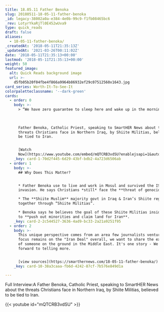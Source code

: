 ```yaml
---
title: 18.05.11 Father Benoka
slug: 20180511-18-05-11-father-benoka
_id: legacy-38002a0a-e384-4e0b-99c9-f1fb08465bc6
_rev: LotyrYkaRjTl0E452wUva9
type: quick_reads
draft: false
aliases:
  - 18-05-11-father-benoka/
_createdAt: '2018-05-11T21:35:13Z'
_updatedAt: '2021-03-26T00:11:02Z'
date: '2018-05-11T21:35:13+00:00'
lastmod: '2018-05-11T21:35:13+00:00'
weight: 50
featured_image:
  alt: Quick Reads background image
  url: >-
    d5fb05b20f04fbe4f866a9964b86932ef29c07512560x1643.jpg
card_series: Worth-It-To-See-It
colorpaletteclassname: '--dark-green'
cards:
  - order: 0
    body: >-
      > “We have zero guarantee to sleep here and wake up in the morning.”  
        
        
        
      Father Benoka, Catholic Priest, speaking to SmartHER News about the
      threats Christians face in Northern Iraq, by Shiite Militias, believed to
      be tied to Iran.


      [Watch
      Now](https://www.youtube.com/embed/mQTCRB3vdSU?enablejsapi=1&autoplay=1&rel=0)
    _key: card-1-70d2f445-6d29-43bf-bdb2-4a723d6506ab
  - order: 1
    body: >-
      ## Why Does This Matter?


      * Father Benoka use to live and work in Mosul and survived the ISIS
      invasion. He says Christians *still* face the **threat of genocide**.

      * The **Shiite Muslim** majority govt in Iraq & Iran’s Shiite regime work
      together through “Shiite Militias”.

      * Benoka says he believes the goal of these Shiite Militias inside Iraq is
      to **push out minorities and claim land for Iran**.
    _key: card-2-2c544527-3636-4ad9-bc33-2a21a9251f95
  - order: 2
    body: >-
      This unique perspective comes from an area few journalists venture. As
      focus remains on the "Iran Deal" overall, we want to share the experience
      of someone on the ground in the Middle East. It's one story - We look
      forward to telling more.


      [view sources](https://smarthernews.com/18-05-11-father-benoka/)
    _key: card-10-38a3caaa-fb6d-4242-87cf-7b576e849d1a

---
```

Full Interview:A Father Benoka, Catholic Priest, speaking to SmartHER News about the threats Christians face in Northern Iraq, by Shiite Militias, believed to be tied to Iran.

{{< youtube id="mQTCRB3vdSU" >}}